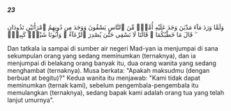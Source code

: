 ##### 23

<span class="ayah">وَلَمَّا وَرَدَ مَآءَ مَدْيَنَ وَجَدَ عَلَيْهِ أُمَّةًۭ مِّنَ ٱلنَّاسِ يَسْقُونَ وَوَجَدَ مِن دُونِهِمُ ٱمْرَأَتَيْنِ تَذُودَانِ ۖ قَالَ مَا خَطْبُكُمَا ۖ قَالَتَا لَا نَسْقِى حَتَّىٰ يُصْدِرَ ٱلرِّعَآءُ ۖ وَأَبُونَا شَيْخٌۭ كَبِيرٌۭ</span>

<span class="ayah_translation">Dan tatkala ia sampai di sumber air negeri Mad-yan ia menjumpai di sana sekumpulan orang yang sedang meminumkan (ternaknya), dan ia menjumpai di belakang orang banyak itu, dua orang wanita yang sedang menghambat (ternaknya). Musa berkata: "Apakah maksudmu (dengan berbuat at begitu)?" Kedua wanita itu menjawab: "Kami tidak dapat meminumkan (ternak kami), sebelum pengembala-pengembala itu memulangkan (ternaknya), sedang bapak kami adalah orang tua yang telah lanjut umurnya".</span>
